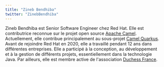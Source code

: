 ```yaml
---
title: "Zineb Bendhiba"
twitter: "ZinebBendhiba"
---
```


Zineb Bendhiba est Senior Software Engineer chez Red Hat. Elle est
contributrice reconnue sur le projet open source [Apache
Camel](https://camel.apache.org/). Actuellement, elle contribue
principalement au sous-projet [Camel
Quarkus](https://camel.apache.org/camel-quarkus/latest/). Avant de
rejoindre Red Hat en 2020, elle a travaillé pendant 12 ans dans
différentes entreprises. Elle a participé à la conception, au
développement et à la gestion de différents projets, essentiellement
dans la technologie Java. Par ailleurs, elle est membre active de
l'association [Duchess France](https://www.duchess-france.org/).
